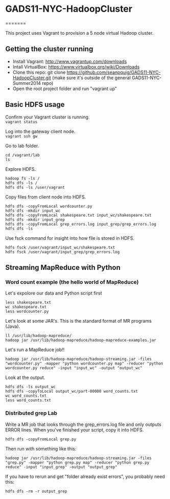 # GADS11-NYC-HadoopCluster
=======

This project uses Vagrant to provision a 5 node virtual Hadoop cluster.

## Getting the cluster running

* Install Vagrant:  http://www.vagrantup.com/downloads
* Intall VirtualBox:  https://www.virtualbox.org/wiki/Downloads
* Clone this repo:  git clone https://github.com/seanpquig/GADS11-NYC-HadoopCluster.git  (make sure it's outside of the general GADS11-NYC-Summer2014 repo)
* Open the root project folder and run "vagrant up"


## Basic HDFS usage
Confirm your Vagrant cluster is running.  
```vagrant status```

Log into the gateway client node.  
```vagrant ssh gw```

Go to lab folder.  
    
    cd /vagrant/lab
    ls

Explore HDFS.

    hadoop fs -ls /
    hdfs dfs -ls /  
    hdfs dfs -ls /user/vagrant

Copy files from client node into HDFS. 
    
    hdfs dfs -copyFromLocal wordcounter.py
    hdfs dfs -mkdir input_wc
    hdfs dfs -copyFromLocal shakespeare.txt input_wc/shakespeare.txt
    hdfs dfs -mkdir input_grep
    hdfs dfs -copyFromLocal grep_errors.log input_grep/grep_errors.log
    hdfs dfs -ls
    
    

Use fsck command for insight into how file is stored in HDFS.

    hdfs fsck /user/vagrant/input_wc/shakespeare.txt
    hdfs fsck /user/vagrant/input_grep/grep_errors.log


## Streaming MapReduce with Python

### Word count example (the hello world of MapReduce)

Let's expolore our data and Python script first

    less shakespeare.txt
    wc shakespeare.txt
    less wordcounter.py

Let's look at some JAR's.  This is the standard format of MR programs (Java).

    ll /usr/lib/hadoop-mapreduce/
    hadoop jar /usr/lib/hadoop-mapreduce/hadoop-mapreduce-examples.jar

Let's run a MapReduce job!!

    hadoop jar /usr/lib/hadoop-mapreduce/hadoop-streaming.jar -files "wordcounter.py" -mapper "python wordcounter.py map" -reducer "python wordcounter.py reduce" -input "input_wc" -output "output_wc"

Look at the output.
    
    hdfs dfs -ls output_wc
    hdfs dfs -copyToLocal output_wc/part-00000 word_counts.txt
    wc word_counts.txt
    less word_counts.txt

### Distributed grep Lab

Write a MR job that looks through the grep_errors.log file and only outputs ERROR lines.  When you've finished your script, copy it into HDFS.
    
    hdfs dfs -copyFromLocal grep.py

Then run with something like this:

    hadoop jar /usr/lib/hadoop-mapreduce/hadoop-streaming.jar -files "grep.py" -mapper "python grep.py map" -reducer "python grep.py reduce" -input "input_grep" -output "output_grep"

If you have to rerun and get "folder already exist errors", you probably need this:

    hdfs dfs -rm -r output_grep



